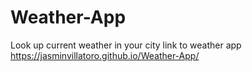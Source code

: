 # Weather-App

Look up current weather in your city
link to weather app https://jasminvillatoro.github.io/Weather-App/
